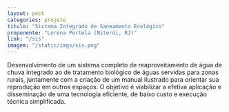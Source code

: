 ```yaml
---
layout: post
categories: projeto
titulo: "Sistema Integrado de Saneamento Ecológico"
proponente: "Lorena Portela (Niterói, RJ)"
link: "/sis"
imagem: "/static/imgs/sis.png"
---
```


Desenvolvimento de um sistema completo de reaproveitamento de água de chuva integrado ao de tratamento biológico de águas servidas para zonas rurais, juntamente com a criação de um manual ilustrado para orientar sua reprodução em outros espaços. O objetivo é viabilizar a efetiva aplicação e disseminação de uma tecnologia eficiente, de baixo custo e execução técnica simplificada.
